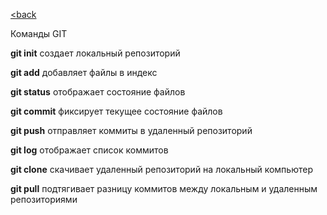 [<back](readme.md)

Команды GIT

**git init**	создает локальный репозиторий

**git add**	добавляет файлы в индекс 

**git status**	отображает состояние файлов 

**git commit**	фиксирует текущее состояние файлов

**git push**	отправляет коммиты в удаленный репозиторий

**git log**	отображает список коммитов

**git clone**	скачивает удаленный репозиторий на локальный компьютер

**git pull**	подтягивает разницу коммитов между локальным и удаленным репозиториями